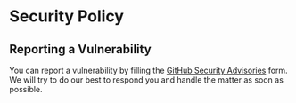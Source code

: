 # Security Policy

## Reporting a Vulnerability

You can report a vulnerability by filling the [GitHub Security Advisories](https://github.com/gchnick/jwform/security/advisories) form. We will try to do our best to respond you and handle the matter as soon as possible.
